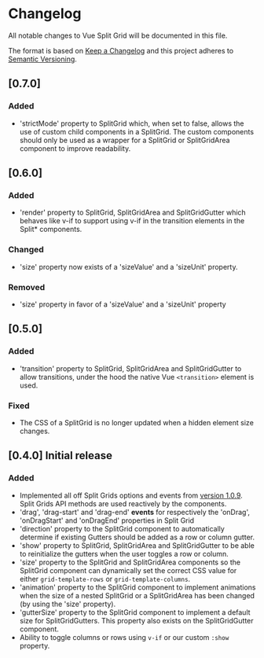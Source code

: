 # Changelog

All notable changes to Vue Split Grid will be documented in this file.

The format is based on [Keep a Changelog](http://keepachangelog.com/en/1.0.0/)
and this project adheres to [Semantic Versioning](http://semver.org/spec/v2.0.0.html).

## [0.7.0]

### Added

- 'strictMode' property to SplitGrid which, when set to false, allows the use of custom child components in a SplitGrid. The custom components should only be used as a wrapper for a SplitGrid or SplitGridArea component to improve readability.

## [0.6.0]

### Added

- 'render' property to SplitGrid, SplitGridArea and SplitGridGutter which behaves like v-if to support using v-if in the transition elements in the Split* components.

### Changed

- 'size' property now exists of a 'sizeValue' and a 'sizeUnit' property.

### Removed

- 'size' property in favor of a 'sizeValue' and a 'sizeUnit' property

## [0.5.0]

### Added

- 'transition' property to SplitGrid, SplitGridArea and SplitGridGutter to allow transitions, under the hood the native Vue `<transition>` element is used.

### Fixed

- The CSS of a SplitGrid is no longer updated when a hidden element size changes.

## [0.4.0] Initial release

### Added

- Implemented all off Split Grids options and events from [version 1.0.9](https://github.com/nathancahill/split/tree/52d003dcd49f4d4e0f77ba851f8a03a942c6860f/packages/split-grid). Split Grids API methods are used reactively by the components.
- 'drag', 'drag-start' and 'drag-end' **events** for respectively the 'onDrag', 'onDragStart' and 'onDragEnd' properties in Split Grid
- 'direction' property to the SplitGrid component to automatically determine if existing Gutters should be added as a row or column gutter.
- 'show' property to SplitGrid, SplitGridArea and SplitGridGutter to be able to reinitialize the gutters when the user toggles a row or column.
- 'size' property to the SplitGrid and SplitGridArea components so the SplitGrid component can dynamically set the correct CSS value for either `grid-template-rows` or `grid-template-columns`.
- 'animation' property to the SplitGrid component to implement animations when the size of a nested SplitGrid or a SplitGridArea has been changed (by using the 'size' property).
- 'gutterSize' property to the SplitGrid component to implement a default size for SplitGridGutters. This property also exists on the SplitGridGutter component.
- Ability to toggle columns or rows using `v-if` or our custom `:show` property.
